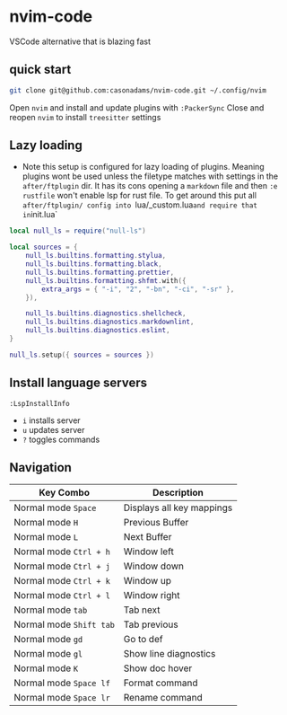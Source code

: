 # nvim-code

VSCode alternative that is blazing fast

## quick start

```sh
git clone git@github.com:casonadams/nvim-code.git ~/.config/nvim
```

Open `nvim` and install and update plugins with `:PackerSync` Close and reopen
`nvim` to install `treesitter` settings

## Lazy loading

- Note this setup is configured for lazy loading of plugins. Meaning plugins
  wont be used unless the filetype matches with settings in the `after/ftplugin`
  dir. It has its cons opening a `markdown` file and then `:e rustfile` won't
  enable lsp for rust file. To get around this put all
  `after/ftplugin/ config into `lua/\_custom.lua`and require that in`init.lua`

```lua
local null_ls = require("null-ls")

local sources = {
	null_ls.builtins.formatting.stylua,
	null_ls.builtins.formatting.black,
	null_ls.builtins.formatting.prettier,
	null_ls.builtins.formatting.shfmt.with({
		extra_args = { "-i", "2", "-bn", "-ci", "-sr" },
	}),

	null_ls.builtins.diagnostics.shellcheck,
	null_ls.builtins.diagnostics.markdownlint,
	null_ls.builtins.diagnostics.eslint,
}

null_ls.setup({ sources = sources })
```

## Install language servers

`:LspInstallInfo`

- `i` installs server
- `u` updates server
- `?` toggles commands

## Navigation

| Key Combo               | Description               |
| ----------------------- | ------------------------- |
| Normal mode `Space`     | Displays all key mappings |
| Normal mode `H`         | Previous Buffer           |
| Normal mode `L`         | Next Buffer               |
| Normal mode `Ctrl + h`  | Window left               |
| Normal mode `Ctrl + j`  | Window down               |
| Normal mode `Ctrl + k`  | Window up                 |
| Normal mode `Ctrl + l`  | Window right              |
| Normal mode `tab`       | Tab next                  |
| Normal mode `Shift tab` | Tab previous              |
| Normal mode `gd`        | Go to def                 |
| Normal mode `gl`        | Show line diagnostics     |
| Normal mode `K`         | Show doc hover            |
| Normal mode `Space lf`  | Format command            |
| Normal mode `Space lr`  | Rename command            |
